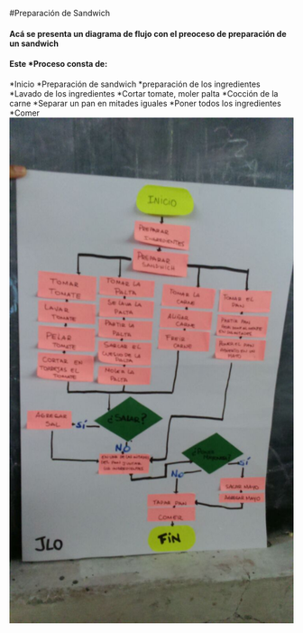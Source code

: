 #Preparación de Sandwich
#### Acá se presenta un diagrama de flujo con el preoceso de preparación de un sandwich

#### Este *Proceso consta de:

*Inicio
*Preparación de sandwich
*preparación de los ingredientes
*Lavado de los ingredientes
*Cortar tomate, moler palta
*Cocción de la carne 
*Separar un pan en mitades iguales
*Poner todos los ingredientes
*Comer
![imagen.jpg](diagrama_de_flujo/imagen.jpg)